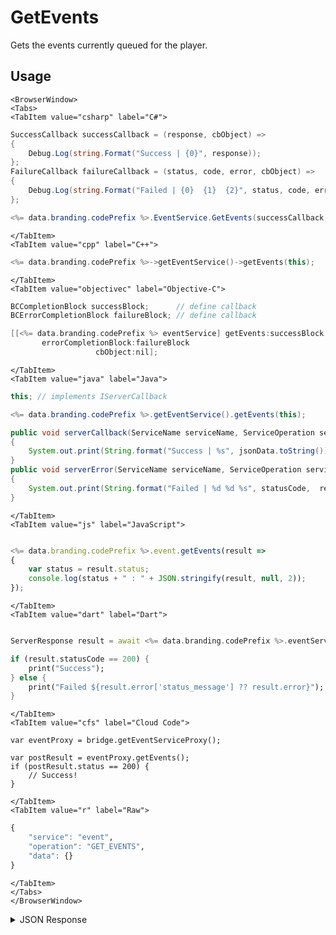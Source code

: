 # GetEvents

Gets the events currently queued for the player.

<PartialServop service_name="event" operation_name="GET_EVENTS" />

## Usage

```mdx-code-block
<BrowserWindow>
<Tabs>
<TabItem value="csharp" label="C#">
```

```csharp
SuccessCallback successCallback = (response, cbObject) =>
{
    Debug.Log(string.Format("Success | {0}", response));
};
FailureCallback failureCallback = (status, code, error, cbObject) =>
{
    Debug.Log(string.Format("Failed | {0}  {1}  {2}", status, code, error));
};

<%= data.branding.codePrefix %>.EventService.GetEvents(successCallback, failureCallback);
```

```mdx-code-block
</TabItem>
<TabItem value="cpp" label="C++">
```

```cpp
<%= data.branding.codePrefix %>->getEventService()->getEvents(this);
```

```mdx-code-block
</TabItem>
<TabItem value="objectivec" label="Objective-C">
```

```objectivec
BCCompletionBlock successBlock;      // define callback
BCErrorCompletionBlock failureBlock; // define callback

[[<%= data.branding.codePrefix %> eventService] getEvents:successBlock
       errorCompletionBlock:failureBlock
                   cbObject:nil];
```

```mdx-code-block
</TabItem>
<TabItem value="java" label="Java">
```

```java
this; // implements IServerCallback

<%= data.branding.codePrefix %>.getEventService().getEvents(this);

public void serverCallback(ServiceName serviceName, ServiceOperation serviceOperation, JSONObject jsonData)
{
    System.out.print(String.format("Success | %s", jsonData.toString()));
}
public void serverError(ServiceName serviceName, ServiceOperation serviceOperation, int statusCode, int reasonCode, String jsonError)
{
    System.out.print(String.format("Failed | %d %d %s", statusCode,  reasonCode, jsonError.toString()));
}
```

```mdx-code-block
</TabItem>
<TabItem value="js" label="JavaScript">
```

```javascript

<%= data.branding.codePrefix %>.event.getEvents(result =>
{
	var status = result.status;
	console.log(status + " : " + JSON.stringify(result, null, 2));
});
```

```mdx-code-block
</TabItem>
<TabItem value="dart" label="Dart">
```

```dart

ServerResponse result = await <%= data.branding.codePrefix %>.eventService.getEvents();

if (result.statusCode == 200) {
    print("Success");
} else {
    print("Failed ${result.error['status_message'] ?? result.error}");
}
```

```mdx-code-block
</TabItem>
<TabItem value="cfs" label="Cloud Code">
```

```cfscript
var eventProxy = bridge.getEventServiceProxy();

var postResult = eventProxy.getEvents();
if (postResult.status == 200) {
    // Success!
}
```

```mdx-code-block
</TabItem>
<TabItem value="r" label="Raw">
```

```r
{
	"service": "event",
	"operation": "GET_EVENTS",
	"data": {}
}
```

```mdx-code-block
</TabItem>
</Tabs>
</BrowserWindow>
```

<details>
<summary>JSON Response</summary>

```json
{
  "data": {
    "incoming_events": [
      {
        "eventData": {
          "someMapAttribute": "someValue"
        },
        "createdAt": 1619578092346,
        "fromPlayerId": "7801e422-bd36-4324-b479-968d35621190",
        "toPlayerId": "79087465-5ca5-41a1-9d46-85ad23bc6efd",
        "eventType": "type1",
        "evId": "6088ccec1ba05d6b77062a98"
      },
      {
        "eventData": {
          "mapattr": "someValueNew"
        },
        "createdAt": 1619578154201,
        "fromPlayerId": "a3f127fc-378e-44e9-8761-96ca904e1bce",
        "toPlayerId": "79087465-5ca5-41a1-9d46-85ad23bc6efd",
        "eventType": "type2",
        "evId": "6088cd2a1ba05d6b77064095"
      }
    ]
  },
  "status": 200
}
```
</details>

